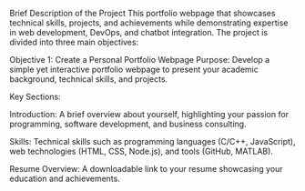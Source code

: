 Brief Description of the Project
This portfolio webpage that showcases technical skills, projects, and achievements while demonstrating expertise in web development, DevOps, and chatbot integration. The project is divided into three main objectives:

Objective 1: Create a Personal Portfolio Webpage
Purpose: Develop a simple yet interactive portfolio webpage to present your academic background, technical skills, and projects.

Key Sections:

Introduction: A brief overview about yourself, highlighting your passion for programming, software development, and business consulting.

Skills: Technical skills such as programming languages (C/C++, JavaScript), web technologies (HTML, CSS, Node.js), and tools (GitHub, MATLAB).

Resume Overview: A downloadable link to your resume showcasing your education and achievements.
